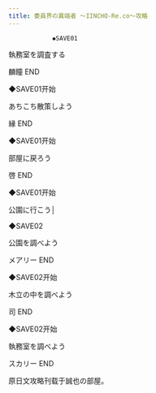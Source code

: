 ```yaml
---
title: 委員界の異端者 ～IINCHO-Re.co～攻略
---
```


                ◆SAVE01

執務室を調査する



麟瞳 END



◆SAVE01开始

あちこち散策しよう



縁 END



◆SAVE01开始

部屋に戻ろう



啓 END



◆SAVE01开始

公園に行こう│

◆SAVE02

公園を調べよう



メアリー END



◆SAVE02开始

木立の中を調べよう



司 END



◆SAVE02开始

執務室を調べよう



スカリー END



原日文攻略刊载于誠也の部屋。


              
